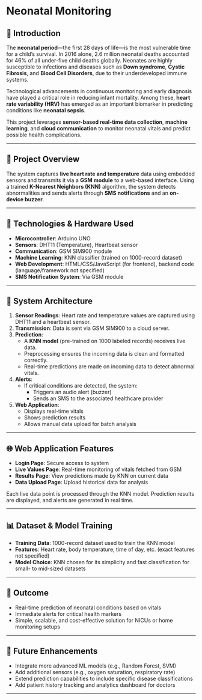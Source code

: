 # Neonatal Monitoring

## 🧠 Introduction

The **neonatal period**—the first 28 days of life—is the most vulnerable time for a child’s survival. In 2016 alone, 2.6 million neonatal deaths accounted for 46% of all under-five child deaths globally. Neonates are highly susceptible to infections and diseases such as **Down syndrome**, **Cystic Fibrosis**, and **Blood Cell Disorders**, due to their underdeveloped immune systems.

Technological advancements in continuous monitoring and early diagnosis have played a critical role in reducing infant mortality. Among these, **heart rate variability (HRV)** has emerged as an important biomarker in predicting conditions like **neonatal sepsis**.

This project leverages **sensor-based real-time data collection**, **machine learning**, and **cloud communication** to monitor neonatal vitals and predict possible health complications.

---

## 🏥 Project Overview

The system captures **live heart rate and temperature** data using embedded sensors and transmits it via a **GSM module** to a web-based interface. Using a trained **K-Nearest Neighbors (KNN)** algorithm, the system detects abnormalities and sends alerts through **SMS notifications** and an **on-device buzzer**.

---

## 🧰 Technologies & Hardware Used

- **Microcontroller**: Arduino UNO  
- **Sensors**: DHT11 (Temperature), Heartbeat sensor  
- **Communication**: GSM SIM900 module  
- **Machine Learning**: KNN classifier (trained on 1000-record dataset)  
- **Web Development**: HTML/CSS/JavaScript (for frontend), backend code (language/framework not specified)  
- **SMS Notification System**: Via GSM module  

---

## 🔄 System Architecture

1. **Sensor Readings**: Heart rate and temperature values are captured using DHT11 and a heartbeat sensor.
2. **Transmission**: Data is sent via GSM SIM900 to a cloud server.
3. **Prediction**:
   - A **KNN model** (pre-trained on 1000 labeled records) receives live data.
   - Preprocessing ensures the incoming data is clean and formatted correctly.
   - Real-time predictions are made on incoming data to detect abnormal vitals.
4. **Alerts**:
   - If critical conditions are detected, the system:
     - Triggers an audio alert (buzzer)
     - Sends an SMS to the associated healthcare provider
5. **Web Application**:
   - Displays real-time vitals
   - Shows prediction results
   - Allows manual data upload for batch analysis

---

## 🌐 Web Application Features

- **Login Page**: Secure access to system
- **Live Values Page**: Real-time monitoring of vitals fetched from GSM
- **Results Page**: View predictions made by KNN on current data
- **Data Upload Page**: Upload historical data for analysis

Each live data point is processed through the KNN model. Prediction results are displayed, and alerts are generated in real time.

---

## 📊 Dataset & Model Training

- **Training Data**: 1000-record dataset used to train the KNN model
- **Features**: Heart rate, body temperature, time of day, etc. (exact features not specified)
- **Model Choice**: KNN chosen for its simplicity and fast classification for small- to mid-sized datasets

---

## 🚨 Outcome

- Real-time prediction of neonatal conditions based on vitals
- Immediate alerts for critical health markers
- Simple, scalable, and cost-effective solution for NICUs or home monitoring setups

---

## 📌 Future Enhancements

- Integrate more advanced ML models (e.g., Random Forest, SVM)
- Add additional sensors (e.g., oxygen saturation, respiratory rate)
- Extend prediction capabilities to include specific disease classifications
- Add patient history tracking and analytics dashboard for doctors

---
